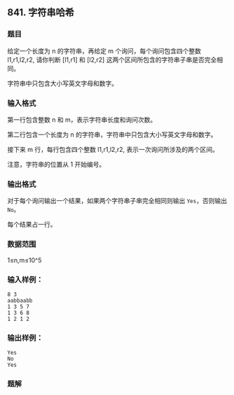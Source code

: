## 841. 字符串哈希 

### 题目

给定一个长度为 n 的字符串，再给定 m 个询问，每个询问包含四个整数 l1,r1,l2,r2, 请你判断 [l1,r1] 和 [l2,r2] 这两个区间所包含的字符串子串是否完全相同。

字符串中只包含大小写英文字母和数字。

### 输入格式

第一行包含整数 n 和 m，表示字符串长度和询问次数。

第二行包含一个长度为 n 的字符串，字符串中只包含大小写英文字母和数字。

接下来 m 行，每行包含四个整数 l1,r1,l2,r2, 表示一次询问所涉及的两个区间。

注意，字符串的位置从 1 开始编号。

### 输出格式

对于每个询问输出一个结果，如果两个字符串子串完全相同则输出 `Yes`，否则输出 `No`。

每个结果占一行。

### 数据范围

1≤n,m≤10^5

### 输入样例：

```
8 3
aabbaabb
1 3 5 7
1 3 6 8
1 2 1 2
```

### 输出样例：

```
Yes
No
Yes
```

### 题解

